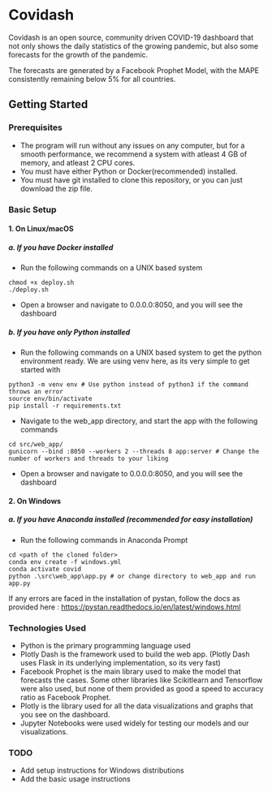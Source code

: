 # Covidash

Covidash is an open source, community driven COVID-19 dashboard that not only shows the daily statistics of the growing pandemic, but also some forecasts for the growth of the pandemic. 

The forecasts are generated by a Facebook Prophet Model, with the MAPE consistently remaining below 5% for all countries.

## Getting Started

### Prerequisites
- The program will run without any issues on any computer, but for a smooth performance, we recommend a system with atleast 4 GB of memory, and atleast 2 CPU cores.
- You must have either Python or Docker(recommended) installed. 
- You must have git installed to clone this repository, or you can just download the zip file.

### Basic Setup
#### 1. On Linux/macOS
##### a. If you have Docker installed
- Run the following commands on a UNIX based system
```
chmod +x deploy.sh
./deploy.sh
```
- Open a browser and navigate to 0.0.0.0:8050, and you will see the dashboard

##### b. If you have only Python installed
- Run the following commands on a UNIX based system to get the python environment ready. We are using venv here, as its very simple to get started with
```
python3 -m venv env # Use python instead of python3 if the command throws an error
source env/bin/activate
pip install -r requirements.txt
```
- Navigate to the web_app directory, and start the app with the following commands
```
cd src/web_app/
gunicorn --bind :8050 --workers 2 --threads 8 app:server # Change the number of workers and threads to your liking
```
- Open a browser and navigate to 0.0.0.0:8050, and you will see the dashboard

#### 2. On Windows
##### a. If you have Anaconda installed (recommended for easy installation)
- Run the following commands in Anaconda Prompt
```
cd <path of the cloned folder>
conda env create -f windows.yml
conda activate covid
python .\src\web_app\app.py # or change directory to web_app and run app.py
```
If any errors are faced in the installation of pystan, follow the docs as provided here : https://pystan.readthedocs.io/en/latest/windows.html
### Technologies Used
- Python is the primary programming language used
- Plotly Dash is the framework used to build the web app. (Plotly Dash uses Flask in its underlying implementation, so its very fast)
- Facebook Prophet is the main library used to make the model that forecasts the cases. Some other libraries like Scikitlearn and Tensorflow were also used, but none of them provided as good a speed to accuracy ratio as Facebook Prophet. 
- Plotly is the library used for all the data visualizations and graphs that you see on the dashboard.
- Jupyter Notebooks were used widely for testing our models and our visualizations.
### TODO
- Add setup instructions for Windows distributions
- Add the basic usage instructions











